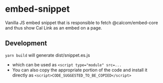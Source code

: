 # embed-snippet

Vanilla JS embed snippet that is responsible to fetch @calcom/embed-core and thus show Cal Link as an embed on a page.

## Development

`yarn build` will generate dist/snippet.es.js

- which can be used as `<script type="module" src=...`
- You can also copy the appropriate portion of the code and install it directly as `<script>CODE_SUGGESTED_TO_BE_COPIED</script>`

